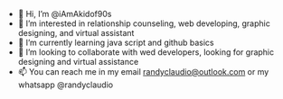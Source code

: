 - 👋 Hi, I’m @iAmAkidof90s
- 👀 I’m interested in relationship counseling, web developing, graphic designing, and virtual assistant
- 🌱 I’m currently learning java script and github basics
- 💞️ I’m looking to collaborate with wed developers, looking for graphic designing and virtual assistance 
- 📫 You can reach me in my email randyclaudio@outlook.com or my whatsapp @randyclaudio

<!---
iAmAkidof90s/iAmAkidof90s is a ✨ special ✨ repository because its `README.md` (this file) appears on your GitHub profile.
You can click the Preview link to take a look at your changes.
--->
